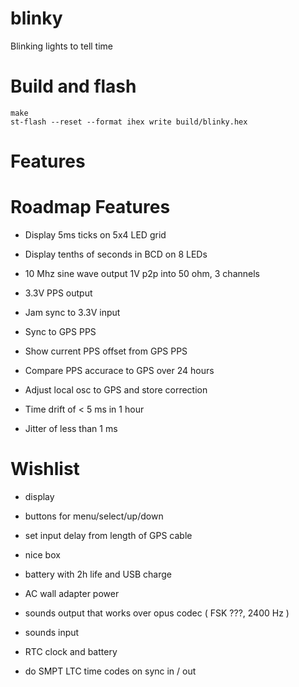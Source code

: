 # blinky

Blinking lights to tell time

# Build and flash

```
make 
st-flash --reset --format ihex write build/blinky.hex
```

# Features 

# Roadmap Features 

* Display 5ms ticks on 5x4 LED grid 

* Display tenths of seconds in BCD on 8 LEDs

* 10 Mhz sine wave output 1V p2p into 50 ohm, 3 channels 

* 3.3V PPS output 

* Jam sync to 3.3V input 

* Sync to GPS PPS 

* Show current PPS offset from GPS PPS

* Compare PPS accurace to GPS over 24 hours 

* Adjust local osc to GPS and store correction 

* Time drift of < 5 ms in 1 hour 

* Jitter of less than 1 ms 

# Wishlist 

* display 

* buttons for menu/select/up/down

* set input delay from length of GPS cable 

* nice box 

* battery with 2h life and USB charge 

* AC wall adapter power 

* sounds output that works over opus codec ( FSK ???, 2400 Hz ) 

* sounds input 

* RTC clock and battery 

* do SMPT LTC time codes on sync in / out 

